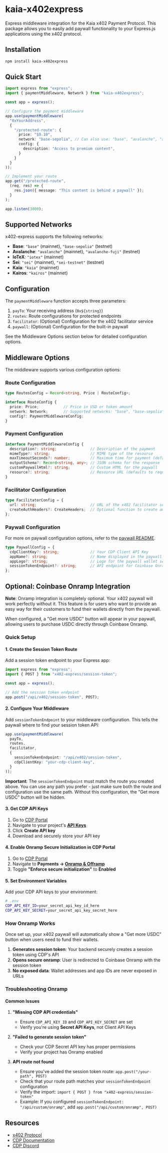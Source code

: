 # kaia-x402express

Express middleware integration for the Kaia x402 Payment Protocol. This package allows you to easily add paywall functionality to your Express.js applications using the x402 protocol.

## Installation

```bash
npm install kaia-x402express
```

## Quick Start

```typescript
import express from "express";
import { paymentMiddleware, Network } from "kaia-x402express";

const app = express();

// Configure the payment middleware
app.use(paymentMiddleware(
  "0xYourAddress",
  {
    "/protected-route": {
      price: "$0.10",
      network: "base-sepolia", // Can also use: "base", "avalanche", "avalanche-fuji", "iotex", "sei", "sei-testnet", "kaia", "kairos"
      config: {
        description: "Access to premium content",
      }
    }
  }
));

// Implement your route
app.get("/protected-route", 
  (req, res) => {
    res.json({ message: "This content is behind a paywall" });
  }
);

app.listen(3000);
```

## Supported Networks

x402-express supports the following networks:

- **Base**: `"base"` (mainnet), `"base-sepolia"` (testnet)
- **Avalanche**: `"avalanche"` (mainnet), `"avalanche-fuji"` (testnet)  
- **IoTeX**: `"iotex"` (mainnet)
- **Sei**: `"sei"` (mainnet), `"sei-testnet"` (testnet)
- **Kaia**: `"kaia"` (mainnet)
- **Kairos**: `"kairos"` (mainnet)

## Configuration

The `paymentMiddleware` function accepts three parameters:

1. `payTo`: Your receiving address (`0x${string}`)
2. `routes`: Route configurations for protected endpoints
3. `facilitator`: (Optional) Configuration for the x402 facilitator service
4. `paywall`: (Optional) Configuration for the built-in paywall

See the Middleware Options section below for detailed configuration options.

## Middleware Options

The middleware supports various configuration options:

### Route Configuration

```typescript
type RoutesConfig = Record<string, Price | RouteConfig>;

interface RouteConfig {
  price: Price;           // Price in USD or token amount
  network: Network;       // Supported networks: "base", "base-sepolia", "avalanche", "avalanche-fuji", "iotex", "sei", "sei-testnet", "kaia", "kairos"
  config?: PaymentMiddlewareConfig;
}
```

### Payment Configuration

```typescript
interface PaymentMiddlewareConfig {
  description?: string;               // Description of the payment
  mimeType?: string;                  // MIME type of the resource
  maxTimeoutSeconds?: number;         // Maximum time for payment (default: 60)
  outputSchema?: Record<string, any>; // JSON schema for the response
  customPaywallHtml?: string;         // Custom HTML for the paywall
  resource?: string;                  // Resource URL (defaults to request URL)
}
```

### Facilitator Configuration

```typescript
type FacilitatorConfig = {
  url: string;                        // URL of the x402 facilitator service
  createAuthHeaders?: CreateHeaders;  // Optional function to create authentication headers
};
```

### Paywall Configuration

For more on paywall configuration options, refer to the [paywall README](../x402/src/paywall/README.md).

```typescript
type PaywallConfig = {
  cdpClientKey?: string;              // Your CDP Client API Key
  appName?: string;                   // Name displayed in the paywall wallet selection modal
  appLogo?: string;                   // Logo for the paywall wallet selection modal
  sessionTokenEndpoint?: string;      // API endpoint for Coinbase Onramp session authentication
};
```

## Optional: Coinbase Onramp Integration

**Note**: Onramp integration is completely optional. Your x402 paywall will work perfectly without it. This feature is for users who want to provide an easy way for their customers to fund their wallets directly from the paywall.

When configured, a "Get more USDC" button will appear in your paywall, allowing users to purchase USDC directly through Coinbase Onramp.

### Quick Setup

#### 1. Create the Session Token Route

Add a session token endpoint to your Express app:

```typescript
import express from "express";
import { POST } from "x402-express/session-token";

const app = express();

// Add the session token endpoint
app.post("/api/x402/session-token", POST);
```

#### 2. Configure Your Middleware

Add `sessionTokenEndpoint` to your middleware configuration. This tells the paywall where to find your session token API:

```typescript
app.use(paymentMiddleware(
  payTo,
  routes,
  facilitator,
  {
    sessionTokenEndpoint: "/api/x402/session-token",
    cdpClientKey: "your-cdp-client-key",
  }
));
```

**Important**: The `sessionTokenEndpoint` must match the route you created above. You can use any path you prefer - just make sure both the route and configuration use the same path. Without this configuration, the "Get more USDC" button will be hidden.

#### 3. Get CDP API Keys

1. Go to [CDP Portal](https://portal.cdp.coinbase.com/)
2. Navigate to your project's **[API Keys](https://portal.cdp.coinbase.com/projects/api-keys)**
3. Click **Create API key**
4. Download and securely store your API key

#### 4. Enable Onramp Secure Initialization in CDP Portal

1. Go to [CDP Portal](https://portal.cdp.coinbase.com/)
2. Navigate to **Payments → [Onramp & Offramp](https://portal.cdp.coinbase.com/products/onramp)**
3. Toggle **"Enforce secure initialization"** to **Enabled**

#### 5. Set Environment Variables

Add your CDP API keys to your environment:

```bash
# .env
CDP_API_KEY_ID=your_secret_api_key_id_here
CDP_API_KEY_SECRET=your_secret_api_key_secret_here
```

### How Onramp Works

Once set up, your x402 paywall will automatically show a "Get more USDC" button when users need to fund their wallets. 

1. **Generates session token**: Your backend securely creates a session token using CDP's API
2. **Opens secure onramp**: User is redirected to Coinbase Onramp with the session token
3. **No exposed data**: Wallet addresses and app IDs are never exposed in URLs

### Troubleshooting Onramp

#### Common Issues

1. **"Missing CDP API credentials"**
    - Ensure `CDP_API_KEY_ID` and `CDP_API_KEY_SECRET` are set
    - Verify you're using **Secret API Keys**, not Client API Keys

2. **"Failed to generate session token"**
    - Check your CDP Secret API key has proper permissions
    - Verify your project has Onramp enabled

3. **API route not found**
    - Ensure you've added the session token route: `app.post("/your-path", POST)`
    - Check that your route path matches your `sessionTokenEndpoint` configuration
    - Verify the import: `import { POST } from "x402-express/session-token"`
    - Example: If you configured `sessionTokenEndpoint: "/api/custom/onramp"`, add `app.post("/api/custom/onramp", POST)`


## Resources

- [x402 Protocol](https://x402.org)
- [CDP Documentation](https://docs.cdp.coinbase.com)
- [CDP Discord](https://discord.com/invite/cdp)

